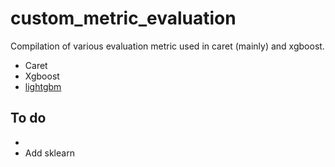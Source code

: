 custom_metric_evaluation
=========================

Compilation of various evaluation metric used in caret (mainly) and xgboost. 

* Caret
* Xgboost
* [lightgbm](https://github.com/Microsoft/LightGBM/blob/master/R-package/demo/early_stopping.R)

## To do 

* 
* Add sklearn
